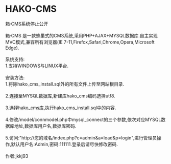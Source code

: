 # HAKO-CMS
箱·CMS系统停止公开
</br>
</br>
箱·CMS 是一款蜂巢式的CMS系统,采用PHP+AJAX+MYSQL数据库.自主实现MVC模式,兼容所有浏览器(IE 7-11,Firefox,Safari,Chrome,Opera,Microsoft Edge).
</br>
</br>
系统支持:</br>
1.支持WINDOWS与LINUX平台.
</br>
</br>
安装方法:
</br>
1.将除hako_cms_install.sql外的所有文件上传至网站根目录.
</br>
</br>
2.连接至MYSQL数据库,新建库hako_cms编码选择utf8.
</br>
</br>
3.选择hako_cms库,执行hako_cms_install.sql中的内容.
</br>
</br>
4.修改/model/connmodel.php中mysql_connect的三个参数,依次对应MYSQL数据库地址,数据库用户名,数据库密码.
</br>
</br>
5.访问:"http://您的域名/index.php?c=admin&a=load&p=login",进行管理员操作,默认用户名:Admin,密码:111111.登录后请尽快修改密码.
</br>
</br>
作者:jkkj93

